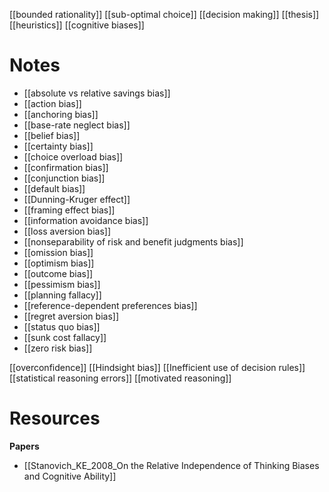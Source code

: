 [[bounded rationality]]
[[sub-optimal choice]]
[[decision making]]
[[thesis]]
[[heuristics]]
[[cognitive biases]]

# Notes
- [[absolute vs relative savings bias]]
- [[action bias]]
- [[anchoring bias]]
- [[base-rate neglect bias]]
- [[belief bias]]
- [[certainty bias]]
- [[choice overload bias]]
- [[confirmation bias]]
- [[conjunction bias]]
- [[default bias]]
- [[Dunning-Kruger effect]]
- [[framing effect bias]]
- [[information avoidance bias]]
- [[loss aversion bias]]
- [[nonseparability of risk and benefit judgments bias]]
- [[omission bias]]
- [[optimism bias]]
- [[outcome bias]]
- [[pessimism bias]]
- [[planning fallacy]]
- [[reference-dependent preferences bias]]
- [[regret aversion bias]]
- [[status quo bias]]
- [[sunk cost fallacy]]
- [[zero risk bias]]


[[overconfidence]]
[[Hindsight bias]]
[[Inefficient use of decision rules]]
[[statistical reasoning errors]]
[[motivated reasoning]]


# Resources
**Papers**
- [[Stanovich_KE_2008_On the Relative Independence of Thinking Biases and Cognitive Ability]]